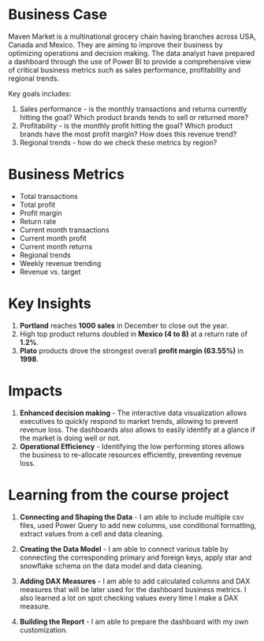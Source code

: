# Business Case

Maven Market is a multinational grocery chain having branches across USA, Canada and Mexico. They are aiming to improve their business by optimizing operations and decision making. The data analyst have prepared a dashboard through the use of Power BI to provide a comprehensive view of critical business metrics such as sales performance, profitability and regional trends.

Key goals includes:

1. Sales performance - is the monthly transactions and returns currently hitting the goal? Which product brands tends to sell or returned more?
2. Profitability - is the monthly profit hitting the goal? Which product brands have the most profit margin? How does this revenue trend?
3. Regional trends - how do we check these metrics by region?

# Business Metrics

- Total transactions
- Total profit
- Profit margin
- Return rate
- Current month transactions
- Current month profit
- Current month returns
- Regional trends
- Weekly revenue trending
- Revenue vs. target

# Key Insights

1. **Portland** reaches **1000 sales** in December  to close out the year.
2. High top product returns doubled in **Mexico (4 to 8)** at a return rate of **1.2%**.
3. **Plato** products drove the strongest overall **profit margin (63.55%)** in **1998**.

# Impacts

1.  **Enhanced decision making** - The interactive data visualization allows executives to quickly respond to market trends, allowing to prevent revenue loss. The dashboards also allows to easily identify at a glance if the market is doing well or not.
2. **Operational Efficiency** - Identifying the low performing stores allows the business to re-allocate resources efficiently, preventing revenue loss.

# Learning from the course project

1.  **Connecting and Shaping the Data** - I am able to include multiple csv files, used Power Query to add new columns, use conditional formatting, extract values from a cell and data cleaning.

2. **Creating the Data Model** - I am able to connect various table by connecting the corresponding primary and foreign keys, apply star and snowflake schema  on the data model and data cleaning.

3. **Adding DAX Measures** - I am able to add calculated columns and DAX measures that will be later used for the dashboard business metrics. I also learned a lot on spot checking values every time I make a DAX measure.

4. **Building the Report** - I am able to prepare the dashboard with my own customization.
